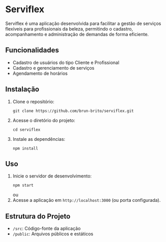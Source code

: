 # Serviflex

Serviflex é uma aplicação desenvolvida para facilitar a gestão de serviços flexíveis para profissionais da beleza, permitindo o cadastro, acompanhamento e administração de demandas de forma eficiente.

## Funcionalidades

- Cadastro de usuários do tipo Cliente e Profissional
- Cadastro e gerenciamento de serviços 
- Agendamento de horários

## Instalação

1. Clone o repositório:
   ```
   git clone https://github.com/brun-brito/serviflex.git
   ```
2. Acesse o diretório do projeto:
   ```
   cd serviflex
   ```
3. Instale as dependências:
   ```
   npm install
   ```

## Uso

1. Inicie o servidor de desenvolvimento:
   ```
   npm start
   ```
   ou
2. Acesse a aplicação em `http://localhost:3000` (ou porta configurada).

## Estrutura do Projeto

- `/src`: Código-fonte da aplicação
- `/public`: Arquivos públicos e estáticos
